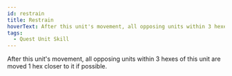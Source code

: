```yaml
---
id: restrain
title: Restrain
hoverText: After this unit's movement, all opposing units within 3 hexes of this unit are moved 1 hex closer to it if possible.
tags:
  - Quest Unit Skill
---
```


After this unit's movement, all opposing units within 3 hexes of this unit are moved 1 hex closer to it if possible.